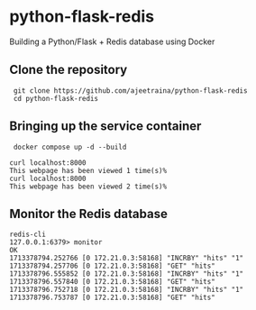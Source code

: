 # python-flask-redis
Building a Python/Flask + Redis database using Docker


## Clone the repository

```
 git clone https://github.com/ajeetraina/python-flask-redis
 cd python-flask-redis
```

## Bringing up the service container

```
 docker compose up -d --build
```

```
curl localhost:8000
This webpage has been viewed 1 time(s)%
curl localhost:8000
This webpage has been viewed 2 time(s)%
```

## Monitor the Redis database

```
redis-cli
127.0.0.1:6379> monitor
OK
1713378794.252766 [0 172.21.0.3:58168] "INCRBY" "hits" "1"
1713378794.257706 [0 172.21.0.3:58168] "GET" "hits"
1713378796.555852 [0 172.21.0.3:58168] "INCRBY" "hits" "1"
1713378796.557840 [0 172.21.0.3:58168] "GET" "hits"
1713378796.752718 [0 172.21.0.3:58168] "INCRBY" "hits" "1"
1713378796.753787 [0 172.21.0.3:58168] "GET" "hits"
```
